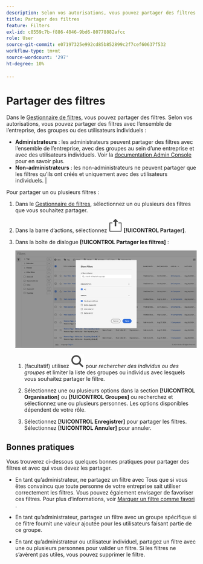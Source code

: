 ```yaml
---
description: Selon vos autorisations, vous pouvez partager des filtres avec l’ensemble de l’entreprise, des groupes ou des utilisateurs individuels.
title: Partager des filtres
feature: Filters
exl-id: c8559c7b-f886-4046-9bd6-80778882afcc
role: User
source-git-commit: e07197325e992cd85b852899c2f7cef60637f532
workflow-type: tm+mt
source-wordcount: '297'
ht-degree: 10%

---
```


# Partager des filtres

Dans le [Gestionnaire de filtres](manage-filters.md), vous pouvez partager des filtres. Selon vos autorisations, vous pouvez partager des filtres avec l’ensemble de l’entreprise, des groupes ou des utilisateurs individuels :

* **Administrateurs** : les administrateurs peuvent partager des filtres avec l’ensemble de l’entreprise, avec des groupes au sein d’une entreprise et avec des utilisateurs individuels. Voir la [documentation Admin Console](https://helpx.adobe.com/fr/enterprise/using/manage-products.html) pour en savoir plus.
* **Non-administrateurs** : les non-administrateurs ne peuvent partager que les filtres qu’ils ont créés et uniquement avec des utilisateurs individuels. |

Pour partager un ou plusieurs filtres :

1. Dans le [Gestionnaire de filtres](manage-filters.md), sélectionnez un ou plusieurs des filtres que vous souhaitez partager.
1. Dans la barre d’actions, sélectionnez ![Partager](/help/assets/icons/ShareLight.svg) **[!UICONTROL Partager]**.
1. Dans la boîte de dialogue **[!UICONTROL Partager les filtres]** :

   ![Boîte de dialogue Partager les filtres](assets/share-filter-dialog.png)

   1. (facultatif) utilisez ![Rechercher](/help/assets/icons/Search.svg) pour *rechercher des individus ou des groupes* et limiter la liste des groupes ou individus avec lesquels vous souhaitez partager le filtre.

   1. Sélectionnez une ou plusieurs options dans la section **[!UICONTROL Organisation]** ou **[!UICONTROL Groupes]** ou recherchez et sélectionnez une ou plusieurs personnes. Les options disponibles dépendent de votre rôle.

   1. Sélectionnez **[!UICONTROL Enregistrer]** pour partager les filtres. Sélectionnez **[!UICONTROL Annuler]** pour annuler.

## Bonnes pratiques

Vous trouverez ci-dessous quelques bonnes pratiques pour partager des filtres et avec qui vous devez les partager.

* En tant qu’administrateur, ne partagez un filtre avec Tous que si vous êtes convaincu que toute personne de votre entreprise sait utiliser correctement les filtres. Vous pouvez également envisager de favoriser ces filtres. Pour plus d’informations, voir [Marquer un filtre comme favori](filters-favorite.md) .

* En tant qu’administrateur, partagez un filtre avec un groupe spécifique si ce filtre fournit une valeur ajoutée pour les utilisateurs faisant partie de ce groupe.

* En tant qu’administrateur ou utilisateur individuel, partagez un filtre avec une ou plusieurs personnes pour valider un filtre. Si les filtres ne s’avèrent pas utiles, vous pouvez supprimer le filtre.
